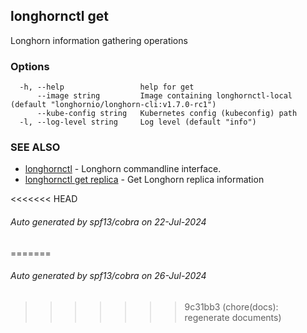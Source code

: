 ## longhornctl get

Longhorn information gathering operations

### Options

```
  -h, --help                 help for get
      --image string         Image containing longhornctl-local (default "longhornio/longhorn-cli:v1.7.0-rc1")
      --kube-config string   Kubernetes config (kubeconfig) path
  -l, --log-level string     Log level (default "info")
```

### SEE ALSO

* [longhornctl](longhornctl.md)	 - Longhorn commandline interface.
* [longhornctl get replica](longhornctl_get_replica.md)	 - Get Longhorn replica information

<<<<<<< HEAD
###### Auto generated by spf13/cobra on 22-Jul-2024
=======
###### Auto generated by spf13/cobra on 26-Jul-2024
>>>>>>> 9c31bb3 (chore(docs): regenerate documents)
